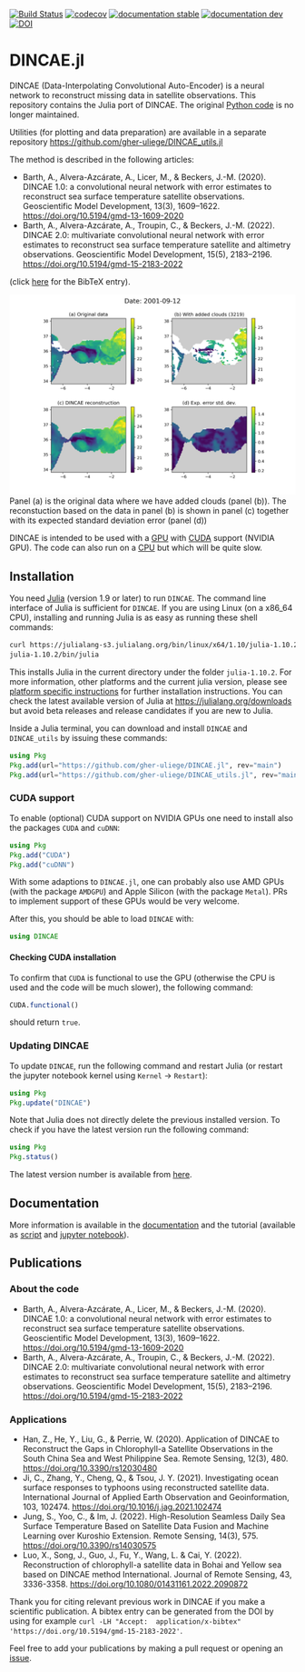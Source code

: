 [![Build Status](https://github.com/gher-uliege/DINCAE.jl/workflows/CI/badge.svg)](https://github.com/gher-uliege/DINCAE.jl/actions)
[![codecov](https://codecov.io/github/gher-uliege/DINCAE.jl/graph/badge.svg?token=2FXNLLMNEF)](https://codecov.io/github/gher-uliege/DINCAE.jl)
[![documentation stable](https://img.shields.io/badge/docs-stable-blue.svg)](https://gher-uliege.github.io/DINCAE.jl/stable/)
[![documentation dev](https://img.shields.io/badge/docs-dev-blue.svg)](https://gher-uliege.github.io/DINCAE.jl/dev/)
[![DOI](https://zenodo.org/badge/DOI/10.5281/zenodo.5575066.svg)](https://doi.org/10.5281/zenodo.5575066)


# DINCAE.jl

DINCAE (Data-Interpolating Convolutional Auto-Encoder) is a neural network to reconstruct missing data in satellite observations.
This repository contains the Julia port of DINCAE. The original [Python code](https://github.com/gher-uliege/DINCAE) is no longer maintained.

Utilities (for plotting and data preparation) are available in a separate repository
https://github.com/gher-uliege/DINCAE_utils.jl

The method is described in the following articles:

* Barth, A., Alvera-Azcárate, A., Licer, M., & Beckers, J.-M. (2020). DINCAE 1.0: a convolutional neural network with error estimates to reconstruct sea surface temperature satellite observations. Geoscientific Model Development, 13(3), 1609–1622. https://doi.org/10.5194/gmd-13-1609-2020
* Barth, A., Alvera-Azcárate, A., Troupin, C., & Beckers, J.-M. (2022). DINCAE 2.0: multivariate convolutional neural network with error estimates to reconstruct sea surface temperature satellite and altimetry observations. Geoscientific Model Development, 15(5), 2183–2196. https://doi.org/10.5194/gmd-15-2183-2022

(click [here](CITATION.bib) for the BibTeX entry).

![](examples/Fig/data-avg_2001-09-12.png)
Panel (a) is the original data where we have added clouds (panel (b)). The reconstuction based on the data in panel (b) is shown in panel (c) together
with its expected standard deviation error (panel (d))

DINCAE is intended to be used with a [GPU](https://en.wikipedia.org/wiki/Graphics_processing_unit) with [CUDA](https://en.wikipedia.org/wiki/CUDA) support (NVIDIA GPU). The code can also run on a [CPU](https://en.wikipedia.org/wiki/Central_processing_unit) but which will be quite slow.

## Installation

You need [Julia](https://julialang.org/downloads) (version 1.9 or later) to run `DINCAE`. The command line interface of Julia is sufficient for `DINCAE`.
If you are using Linux (on a x86_64 CPU), installing and running Julia is as easy as running these shell commands:

```bash
curl https://julialang-s3.julialang.org/bin/linux/x64/1.10/julia-1.10.2-linux-x86_64.tar.gz | tar -xzf -
julia-1.10.2/bin/julia
```

This installs Julia in the current directory under the folder `julia-1.10.2`.
For more information, other platforms and the current julia version, please see [platform specific instructions](https://julialang.org/downloads/platform/) for further installation instructions.
You can check the latest available version of Julia at https://julialang.org/downloads but avoid beta releases and release candidates if you are new to Julia.

Inside a Julia terminal, you can download and install `DINCAE` and `DINCAE_utils` by issuing these commands:

```julia
using Pkg
Pkg.add(url="https://github.com/gher-uliege/DINCAE.jl", rev="main")
Pkg.add(url="https://github.com/gher-uliege/DINCAE_utils.jl", rev="main")
```

### CUDA support

To enable (optional) CUDA support on NVIDIA GPUs one need to install also the packages `CUDA` and `cuDNN`:

```julia
using Pkg 
Pkg.add("CUDA")
Pkg.add("cuDNN")
```

With some adaptions to `DINCAE.jl`, one can probably also use AMD GPUs (with the package `AMDGPU`) and Apple Silicon (with the package `Metal`). PRs to implement support of these GPUs would be very welcome.

After this, you should be able to load `DINCAE` with:

``` julia
using DINCAE
```

#### Checking CUDA installation

To confirm that `CUDA` is functional to use the GPU (otherwise the CPU is used and the code will be much slower), the following command:
```julia
CUDA.functional()
```
should return `true`.

### Updating DINCAE

To update `DINCAE`, run the following command and restart Julia (or restart the jupyter notebook kernel using `Kernel` -> `Restart`):

```julia
using Pkg
Pkg.update("DINCAE")
```

Note that Julia does not directly delete the previous installed version.
To check if you have the latest version run the following command:

```julia
using Pkg
Pkg.status()
```

The latest version number is available from [here](https://github.com/gher-uliege/DINCAE.jl/releases).

## Documentation

More information is available in the [documentation](https://gher-uliege.github.io/DINCAE.jl/stable/) and the tutorial (available as
[script](https://github.com/gher-uliege/DINCAE.jl/blob/main/examples/DINCAE_tutorial.jl) and [jupyter notebook](https://github.com/gher-uliege/DINCAE.jl/blob/main/examples/DINCAE_tutorial.ipynb)).

## Publications

### About the code
* Barth, A., Alvera-Azcárate, A., Licer, M., & Beckers, J.-M. (2020). DINCAE 1.0: a convolutional neural network with error estimates to reconstruct sea surface temperature satellite observations. Geoscientific Model Development, 13(3), 1609–1622. https://doi.org/10.5194/gmd-13-1609-2020
* Barth, A., Alvera-Azcárate, A., Troupin, C., & Beckers, J.-M. (2022). DINCAE 2.0: multivariate convolutional neural network with error estimates to reconstruct sea surface temperature satellite and altimetry observations. Geoscientific Model Development, 15(5), 2183–2196. https://doi.org/10.5194/gmd-15-2183-2022

### Applications 
* Han, Z., He, Y., Liu, G., & Perrie, W. (2020). Application of DINCAE to Reconstruct the Gaps in Chlorophyll-a Satellite Observations in the South China Sea and West Philippine Sea. Remote Sensing, 12(3), 480. https://doi.org/10.3390/rs12030480
* Ji, C., Zhang, Y., Cheng, Q., & Tsou, J. Y. (2021). Investigating ocean surface responses to typhoons using reconstructed satellite data. International Journal of Applied Earth Observation and Geoinformation, 103, 102474. https://doi.org/10.1016/j.jag.2021.102474
* Jung, S., Yoo, C., & Im, J. (2022). High-Resolution Seamless Daily Sea Surface Temperature Based on Satellite Data Fusion and Machine Learning over Kuroshio Extension. Remote Sensing, 14(3), 575. https://doi.org/10.3390/rs14030575
* Luo, X., Song, J., Guo, J., Fu, Y., Wang, L. & Cai, Y. (2022). Reconstruction of chlorophyll-a satellite data in Bohai and Yellow sea based on DINCAE method International. Journal of Remote Sensing, 43, 3336-3358. https://doi.org/10.1080/01431161.2022.2090872
  
Thank you for citing relevant previous work in DINCAE if you make a scientific publication.
A bibtex entry can be generated from the DOI by using for example `curl -LH "Accept:  application/x-bibtex"  'https://doi.org/10.5194/gmd-15-2183-2022'`.

Feel free to add your publications by making a pull request or opening an [issue](https://github.com/gher-uliege/DINCAE.jl/issues/new/choose).

<!--  LocalWords:  codecov io DINCAE jl Convolutional julia Alvera
 -->
<!--  LocalWords:  Azcárate Licer Beckers convolutional Geosci Dev
 -->
<!--  LocalWords:  Troupin altimetry preprint xzf utils url Knet CUDA
 -->
<!--  LocalWords:  jupyter
 -->
